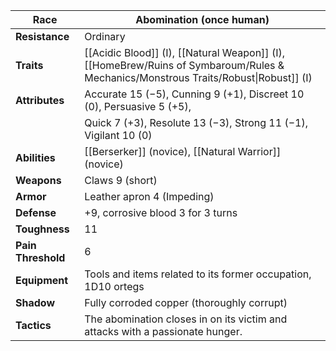
| **Race**           | Abomination (once human)                                                                                                            |
| ------------------ | ----------------------------------------------------------------------------------------------------------------------------------- |
| **Resistance**     | Ordinary                                                                                                                            |
| **Traits**         | [[Acidic Blood]] (I), [[Natural Weapon]] (I), [[HomeBrew/Ruins of Symbaroum/Rules & Mechanics/Monstrous Traits/Robust\|Robust]] (I) |
| **Attributes**     | Accurate 15 (−5), Cunning 9 (+1), Discreet 10 (0), Persuasive 5 (+5),                                                               |
|                    | Quick 7 (+3), Resolute 13 (−3), Strong 11 (−1), Vigilant 10 (0)                                                                     |
| **Abilities**      | [[Berserker]] (novice), [[Natural Warrior]] (novice)                                                                                |
| **Weapons**        | Claws 9 (short)                                                                                                                     |
| **Armor**          | Leather apron 4 (Impeding)                                                                                                          |
| **Defense**        | +9, corrosive blood 3 for 3 turns                                                                                                   |
| **Toughness**      | 11                                                                                                                                  |
| **Pain Threshold** | 6                                                                                                                                   |
| **Equipment**      | Tools and items related to its former occupation, 1D10 ortegs                                                                       |
| **Shadow**         | Fully corroded copper (thoroughly corrupt)                                                                                          |
| **Tactics**        | The abomination closes in on its victim and attacks with a passionate hunger.                                                       |